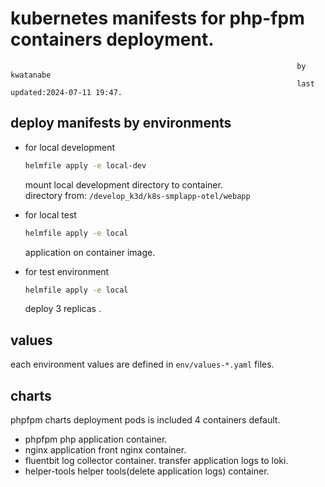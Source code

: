 # kubernetes manifests for php-fpm containers deployment.
                                                                    by kwatanabe
                                                                    last updated:2024-07-11 19:47.
## deploy manifests by environments

- for local development
  ```bash
  helmfile apply -e local-dev
  ```
  mount local development directory to container.  
  directory from:
  `/develop_k3d/k8s-smplapp-otel/webapp`

- for local test
  ```bash
  helmfile apply -e local
  ```
  application on container image.


- for test environment
  ```bash
  helmfile apply -e local
  ```
  deploy 3 replicas .

## values
each environment values are defined in `env/values-*.yaml` files.

## charts
phpfpm charts deployment pods is included 4 containers default.  
- phpfpm
  php application container.
- nginx
  application front nginx container.
- fluentbit
  log collector container.
  transfer application logs to loki.
- helper-tools
  helper tools(delete application logs) container.


